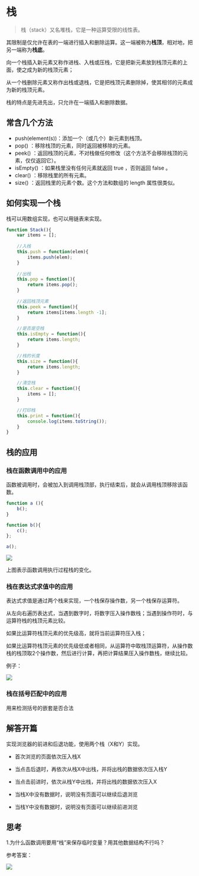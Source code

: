 # 栈

>栈（stack）又名堆栈，它是一种运算受限的线性表。

其限制是仅允许在表的一端进行插入和删除运算。这一端被称为**栈顶**，相对地，把另一端称为**栈底**。

向一个栈插入新元素又称作进栈、入栈或压栈，它是把新元素放到栈顶元素的上面，使之成为新的栈顶元素；

从一个栈删除元素又称作出栈或退栈，它是把栈顶元素删除掉，使其相邻的元素成为新的栈顶元素。

栈的特点是先进先出，只允许在一端插入和删除数据。

## 常含几个方法

- push(element(s))：添加一个（或几个）新元素到栈顶。
- pop() ：移除栈顶的元素，同时返回被移除的元素。
- peek() ：返回栈顶的元素，不对栈做任何修改（这个方法不会移除栈顶的元素，仅仅返回它）。
- isEmpty() ：如果栈里没有任何元素就返回 true ，否则返回 false 。
- clear() ：移除栈里的所有元素。
- size() ：返回栈里的元素个数。这个方法和数组的 length 属性很类似。
  
## 如何实现一个栈

栈可以用数组实现，也可以用链表来实现。
```javascript
function Stack(){
    var items = [];
    
    //入栈
    this.push = function(elem){
        items.push(elem);
    }
    
    //出栈
    this.pop = function(){
        return items.pop();
    }
    
    //返回栈顶元素
    this.peek = function(){
        return items[items.length -1];
    }

    //是否是空栈
    this.isEmpty = function(){
        return items.length;
    }

    //栈的长度
    this.size = function(){
        return items.length;
    }

    //清空栈
    this.clear = function(){
        items = [];
    }

    //打印栈
    this.print = function(){
        console.log(items.toString());
    }
}
```

## 栈的应用

### 栈在函数调用中的应用

函数被调用时，会被加入到调用栈顶部，执行结束后，就会从调用栈顶移除该函数。
```javascript
function a (){
    b();
}

function b(){
    c();
};

a();
```
 ![](https://cdn.nlark.com/yuque/0/2018/png/174243/1542091882645-558a3997-dd15-4586-b568-c821da120f5b.png) 
 
上图表示函数调用执行过程栈的变化。

### 栈在表达式求值中的应用

表达式求值是通过两个栈来实现，一个栈保存操作数，另一个栈保存运算符。

从左向右遍历表达式，当遇到数字时，将数字压入操作数栈；当遇到操作符时，与运算符栈的栈顶元素比较。

如果比运算符栈顶元素的优先级高，就将当前运算符压入栈；

如果比运算符栈顶元素的优先级低或者相同，从运算符中取栈顶运算符，从操作数栈的栈顶取2个操作数，然后进行计算，再把计算结果压入操作数栈，继续比较。

例子：

 ![](https://cdn.nlark.com/yuque/0/2018/png/174243/1542092961762-ec301065-886e-4c72-a8b9-c3f6e35092a7.png) 

### [](#6s51gs)[](#6s51gs)栈在括号匹配中的应用

用来检测括号的嵌套是否合法

## 解答开篇

实现浏览器的前进和后退功能，使用两个栈（X和Y）实现。

*   首次浏览的页面依次压入栈X

*   当点击后退时，再依次从栈X中出栈，并将出栈的数据依次压入栈Y

*   当点击前进时，依次从栈Y中出栈，并将出栈的数据依次压入X
    
*   当栈X中没有数据时，说明没有页面可以继续后退浏览
    
*   当栈Y中没有数据时，说明没有页面可以继续前进浏览
    
## 思考

1.为什么函数调用要用“栈”来保存临时变量？用其他数据结构不行吗？

参考答案：

 ![](https://cdn.nlark.com/yuque/0/2018/png/174243/1542093759288-c4c13d54-bc10-41c5-a01f-64fb49da063a.png)